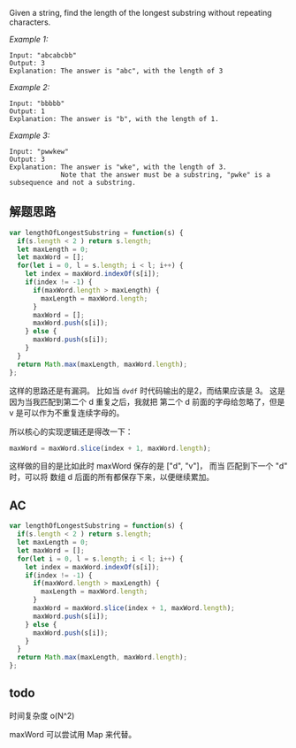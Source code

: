 Given a string, find the length of the longest substring without repeating characters.

*Example 1:*
```
Input: "abcabcbb"
Output: 3 
Explanation: The answer is "abc", with the length of 3
```

*Example 2:*
```
Input: "bbbbb"
Output: 1
Explanation: The answer is "b", with the length of 1.
```

*Example 3:*
```
Input: "pwwkew"
Output: 3
Explanation: The answer is "wke", with the length of 3. 
             Note that the answer must be a substring, "pwke" is a subsequence and not a substring.
```

## 解题思路

```js
var lengthOfLongestSubstring = function(s) {
  if(s.length < 2 ) return s.length;
  let maxLength = 0;
  let maxWord = [];
  for(let i = 0, l = s.length; i < l; i++) {
    let index = maxWord.indexOf(s[i]);
    if(index != -1) {
      if(maxWord.length > maxLength) {
        maxLength = maxWord.length;
      }
      maxWord = [];
      maxWord.push(s[i]);
    } else {
      maxWord.push(s[i]);
    }
  }
  return Math.max(maxLength, maxWord.length);
};
```

这样的思路还是有漏洞。
比如当 `dvdf` 时代码输出的是2，而结果应该是 3。
这是因为当我匹配到第二个 d 重复之后，我就把 第二个 d 前面的字母给忽略了，但是 v 是可以作为不重复连续字母的。

所以核心的实现逻辑还是得改一下：
```js
maxWord = maxWord.slice(index + 1, maxWord.length);
```
这样做的目的是比如此时 maxWord 保存的是 ["d", "v"]， 而当 匹配到下一个 "d" 时，可以将 数组 d 后面的所有都保存下来，以便继续累加。


## AC
```js
var lengthOfLongestSubstring = function(s) {
  if(s.length < 2 ) return s.length;
  let maxLength = 0;
  let maxWord = [];
  for(let i = 0, l = s.length; i < l; i++) {
    let index = maxWord.indexOf(s[i]);
    if(index != -1) {
      if(maxWord.length > maxLength) {
        maxLength = maxWord.length;
      }
      maxWord = maxWord.slice(index + 1, maxWord.length);
      maxWord.push(s[i]);
    } else {
      maxWord.push(s[i]);
    }
  }
  return Math.max(maxLength, maxWord.length);
};
```

## todo
时间复杂度 o(N^2)

maxWord 可以尝试用 Map 来代替。

